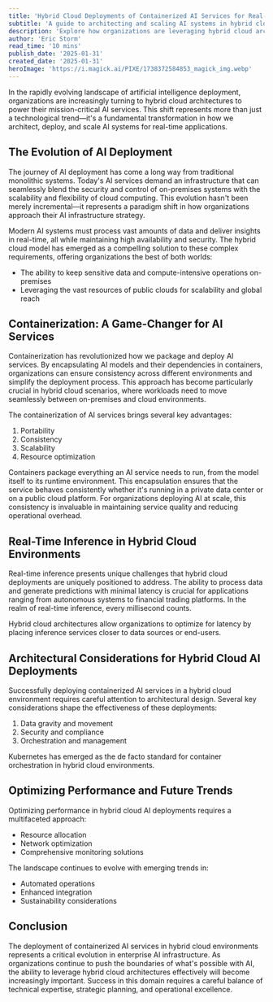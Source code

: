```yaml
---
title: 'Hybrid Cloud Deployments of Containerized AI Services for Real-Time Inference'
subtitle: 'A guide to architecting and scaling AI systems in hybrid cloud environments'
description: 'Explore how organizations are leveraging hybrid cloud architectures to deploy containerized AI services for real-time inference, combining the security of on-premises systems with cloud scalability. Learn about key considerations in architectural design, performance optimization, and emerging trends shaping the future of enterprise AI infrastructure.'
author: 'Eric Storm'
read_time: '10 mins'
publish_date: '2025-01-31'
created_date: '2025-01-31'
heroImage: 'https://i.magick.ai/PIXE/1738372584853_magick_img.webp'
---
```


In the rapidly evolving landscape of artificial intelligence deployment, organizations are increasingly turning to hybrid cloud architectures to power their mission-critical AI services. This shift represents more than just a technological trend—it's a fundamental transformation in how we architect, deploy, and scale AI systems for real-time applications.

## The Evolution of AI Deployment

The journey of AI deployment has come a long way from traditional monolithic systems. Today's AI services demand an infrastructure that can seamlessly blend the security and control of on-premises systems with the scalability and flexibility of cloud computing. This evolution hasn't been merely incremental—it represents a paradigm shift in how organizations approach their AI infrastructure strategy.

Modern AI systems must process vast amounts of data and deliver insights in real-time, all while maintaining high availability and security. The hybrid cloud model has emerged as a compelling solution to these complex requirements, offering organizations the best of both worlds:

- The ability to keep sensitive data and compute-intensive operations on-premises
- Leveraging the vast resources of public clouds for scalability and global reach

## Containerization: A Game-Changer for AI Services

Containerization has revolutionized how we package and deploy AI services. By encapsulating AI models and their dependencies in containers, organizations can ensure consistency across different environments and simplify the deployment process. This approach has become particularly crucial in hybrid cloud scenarios, where workloads need to move seamlessly between on-premises and cloud environments.

The containerization of AI services brings several key advantages:

1. Portability
2. Consistency
3. Scalability
4. Resource optimization

Containers package everything an AI service needs to run, from the model itself to its runtime environment. This encapsulation ensures that the service behaves consistently whether it's running in a private data center or on a public cloud platform. For organizations deploying AI at scale, this consistency is invaluable in maintaining service quality and reducing operational overhead.

## Real-Time Inference in Hybrid Cloud Environments

Real-time inference presents unique challenges that hybrid cloud deployments are uniquely positioned to address. The ability to process data and generate predictions with minimal latency is crucial for applications ranging from autonomous systems to financial trading platforms. In the realm of real-time inference, every millisecond counts.

Hybrid cloud architectures allow organizations to optimize for latency by placing inference services closer to data sources or end-users.

## Architectural Considerations for Hybrid Cloud AI Deployments

Successfully deploying containerized AI services in a hybrid cloud environment requires careful attention to architectural design. Several key considerations shape the effectiveness of these deployments:

1. Data gravity and movement
2. Security and compliance
3. Orchestration and management

Kubernetes has emerged as the de facto standard for container orchestration in hybrid cloud environments.

## Optimizing Performance and Future Trends

Optimizing performance in hybrid cloud AI deployments requires a multifaceted approach:

- Resource allocation
- Network optimization
- Comprehensive monitoring solutions

The landscape continues to evolve with emerging trends in:

- Automated operations
- Enhanced integration
- Sustainability considerations

## Conclusion

The deployment of containerized AI services in hybrid cloud environments represents a critical evolution in enterprise AI infrastructure. As organizations continue to push the boundaries of what's possible with AI, the ability to leverage hybrid cloud architectures effectively will become increasingly important. Success in this domain requires a careful balance of technical expertise, strategic planning, and operational excellence.